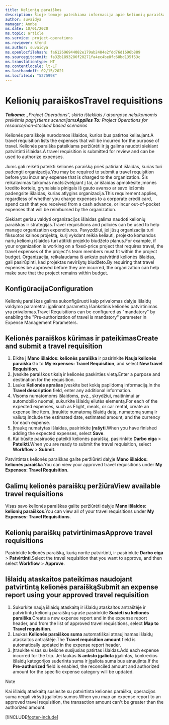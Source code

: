 ```yaml
---
title: Kelionių paraiškos
description: Šioje temoje pateikiama informacija apie kelionių paraiškas.
author: suvaidya
manager: Annbe
ms.date: 10/01/2020
ms.topic: article
ms.service: project-operations
ms.reviewer: kfend
ms.author: suvaidya
ms.openlocfilehash: fa612696944082e179ab2484e2fdd76d1696b889
ms.sourcegitcommit: fa32b1893286f20271fa4ec4be8fc68bd135f53c
ms.translationtype: HT
ms.contentlocale: lt-LT
ms.lasthandoff: 02/15/2021
ms.locfileid: "5275998"
---
```

# <a name="travel-requisitions"></a><span data-ttu-id="96b31-103">Kelionių paraiškos</span><span class="sxs-lookup"><span data-stu-id="96b31-103">Travel requisitions</span></span>

<span data-ttu-id="96b31-104">_**Taikoma:** „Project Operations“, skirta ištekliais / atsargose nelaikomomis prekėmis pagrįstiems scenarijams_</span><span class="sxs-lookup"><span data-stu-id="96b31-104">_**Applies To:** Project Operations for resource/non-stocked based scenarios_</span></span>

<span data-ttu-id="96b31-105">Kelionės paraiškoje nurodomos išlaidos, kurios bus patirtos keliaujant.</span><span class="sxs-lookup"><span data-stu-id="96b31-105">A travel requisition lists the expenses that will be incurred for the purpose of travel.</span></span> <span data-ttu-id="96b31-106">Kelionės paraiška pateikiama peržiūrėti ir ją galima naudoti siekiant patvirtinti išlaidas.</span><span class="sxs-lookup"><span data-stu-id="96b31-106">A travel requisition is submitted for review and can be used to authorize expenses.</span></span>

<span data-ttu-id="96b31-107">Jums gali reikėti pateikti kelionės paraišką prieš patiriant išlaidas, kurias turi padengti organizacija.</span><span class="sxs-lookup"><span data-stu-id="96b31-107">You may be required to submit a travel requisition before you incur any expense that is charged to the organization.</span></span> <span data-ttu-id="96b31-108">Šis reikalavimas taikomas neatsižvelgiant į tai, ar išlaidas apmokėsite įmonės kredito kortele, grynaisiais pinigais iš gauto avanso ar savo lėšomis padengsite išlaidas, kurias atlygins organizacija.</span><span class="sxs-lookup"><span data-stu-id="96b31-108">This requirement applies, regardless of whether you charge expenses to a corporate credit card, spend cash that you received from a cash advance, or incur out-of-pocket expenses that will be reimbursed by the organization.</span></span>

<span data-ttu-id="96b31-109">Siekiant geriau valdyti organizacijos išlaidas galima naudoti kelionių paraiškas ir strategijas.</span><span class="sxs-lookup"><span data-stu-id="96b31-109">Travel requisitions and policies can be used to help manage organization expenditures.</span></span> <span data-ttu-id="96b31-110">Pavyzdžiui, jei jūsų organizacija turi fiksuotos kainos projektą, kurį vykdant reikia keliauti, projekto komandos narių kelionių išlaidos turi atitikti projekto biudžeto planus.</span><span class="sxs-lookup"><span data-stu-id="96b31-110">For example, if your organization is working on a fixed-price project that requires travel, the travel expenses of the project's team members must fit within the project budget.</span></span> <span data-ttu-id="96b31-111">Organizacija, reikalaudama iš anksto patvirtinti kelionės išlaidas, gali pasirūpinti, kad projektas neviršytų biudžeto.</span><span class="sxs-lookup"><span data-stu-id="96b31-111">By requiring that travel expenses be approved before they are incurred, the organization can help make sure that the project remains within budget.</span></span>

## <a name="configuration"></a><span data-ttu-id="96b31-112">Konfigūracija</span><span class="sxs-lookup"><span data-stu-id="96b31-112">Configuration</span></span> 

<span data-ttu-id="96b31-113">Kelionių paraiškas galima sukonfigūruoti kaip privalomas dalyje Išlaidų valdymo parametrai įgalinant parametrą Išankstinis kelionės patvirtinimas yra privalomas.</span><span class="sxs-lookup"><span data-stu-id="96b31-113">Travel Requisitions can be configured as "mandatory" by enabling the "Pre-authorization of travel is mandatory" parameter in Expense Management Parameters.</span></span> 

## <a name="create-and-submit-a-travel-requisition"></a><span data-ttu-id="96b31-114">Kelionės paraiškos kūrimas ir pateikimas</span><span class="sxs-lookup"><span data-stu-id="96b31-114">Create and submit a travel requisition</span></span>

1. <span data-ttu-id="96b31-115">Eikite į **Mano išlaidos: kelionės paraiška** ir pasirinkite **Nauja kelionės paraiška**.</span><span class="sxs-lookup"><span data-stu-id="96b31-115">Go to **My expenses: Travel Requisition**, and select **New travel Requisition**.</span></span>
2. <span data-ttu-id="96b31-116">Įveskite paraiškos tikslą ir kelionės paskirties vietą.</span><span class="sxs-lookup"><span data-stu-id="96b31-116">Enter a purpose and destination for the requisition.</span></span>
3. <span data-ttu-id="96b31-117">Lauke **Kelionės aprašas** įveskite bet kokią papildomą informaciją.</span><span class="sxs-lookup"><span data-stu-id="96b31-117">In the  **Travel description** field, enter any additional information.</span></span> 
4. <span data-ttu-id="96b31-118">Visoms numatomoms išlaidoms, pvz., skrydžiui, maitinimui ar automobilio nuomai, sukurkite išlaidų eilutės elementą.</span><span class="sxs-lookup"><span data-stu-id="96b31-118">For each of the expected expenses, such as Flight, meals, or car rental, create an expense line item.</span></span> <span data-ttu-id="96b31-119">Įtraukite numatomą išlaidų datą, numatomą sumą ir valiutą.</span><span class="sxs-lookup"><span data-stu-id="96b31-119">Include the estimated date, estimated amount, and the currency for each expense.</span></span> 
5. <span data-ttu-id="96b31-120">Įtraukę numatytas išlaidas, pasirinkite **Įrašyti**.</span><span class="sxs-lookup"><span data-stu-id="96b31-120">When you have finished adding the expected expenses, select **Save**.</span></span>
6. <span data-ttu-id="96b31-121">Kai būsite pasiruošę pateikti kelionės paraišką, pasirinkite **Darbo eiga** > **Pateikti**.</span><span class="sxs-lookup"><span data-stu-id="96b31-121">When you are ready to submit the travel requisition, select **Workflow** > **Submit**.</span></span>

<span data-ttu-id="96b31-122">Patvirtintas kelionės paraiškas galite peržiūrėti dalyje **Mano išlaidos: kelionės paraiška**.</span><span class="sxs-lookup"><span data-stu-id="96b31-122">You can view your approved travel requisitions under **My Expenses: Travel Requisition**.</span></span> 

## <a name="view-available-travel-requisitions"></a><span data-ttu-id="96b31-123">Galimų kelionės paraiškų peržiūra</span><span class="sxs-lookup"><span data-stu-id="96b31-123">View available travel requisitions</span></span>

<span data-ttu-id="96b31-124">Visas savo kelionės paraiškas galite peržiūrėti dalyje **Mano išlaidos: kelionių paraiškos**.</span><span class="sxs-lookup"><span data-stu-id="96b31-124">You can view all of your travel requisitions under **My Expenses: Travel Requisitions**.</span></span>

## <a name="approve-travel-requisitions"></a><span data-ttu-id="96b31-125">Kelionių paraiškų patvirtinimas</span><span class="sxs-lookup"><span data-stu-id="96b31-125">Approve travel requisitions</span></span>

<span data-ttu-id="96b31-126">Pasirinkite kelionės paraišką, kurią norite patvirtinti, ir pasirinkite **Darbo eiga** > **Patvirtinti**.</span><span class="sxs-lookup"><span data-stu-id="96b31-126">Select the travel requisition that you want to approve, and then select **Workflow** > **Approve**.</span></span>  

## <a name="submit-an-expense-report-using-your-approved-travel-requisition"></a><span data-ttu-id="96b31-127">Išlaidų ataskaitos pateikimas naudojant patvirtintą kelionės paraišką</span><span class="sxs-lookup"><span data-stu-id="96b31-127">Submit an expense report using your approved travel requisition</span></span>

1. <span data-ttu-id="96b31-128">Sukurkite naują išlaidų ataskaitą ir išlaidų ataskaitos antraštėje ir patvirtintų kelionių paraiškų sąraše pasirinkite **Susieti su kelionės paraiška**.</span><span class="sxs-lookup"><span data-stu-id="96b31-128">Create a new expense report and in the expense report header, and from the list of approved travel requisitions, select **Map to Travel requisition**.</span></span>
2. <span data-ttu-id="96b31-129">Laukas **Kelionės paraiškos suma** automatiškai atnaujinamas išlaidų ataskaitos antraštėje.</span><span class="sxs-lookup"><span data-stu-id="96b31-129">The **Travel requisition amount** field is automatically updated in the expense report header.</span></span>
3. <span data-ttu-id="96b31-130">Įtraukite visas su kelione susijusias patirtas išlaidas.</span><span class="sxs-lookup"><span data-stu-id="96b31-130">Add each expense incurred for the trip.</span></span> <span data-ttu-id="96b31-131">Jei laukas **Iš anksto įgaliota** įgalintas, konkrečios išlaidų kategorijos suderinta suma ir įgaliota suma bus atnaujinta.</span><span class="sxs-lookup"><span data-stu-id="96b31-131">If the **Pre-authorized** field is enabled, the reconciled amount and authorized amount for the specific expense category will be updated.</span></span>

> [!NOTE]
> <span data-ttu-id="96b31-132">Kai išlaidų ataskaitą susiesite su patvirtinta kelionės paraiška, operacijos suma negali viršyti įgaliotos sumos.</span><span class="sxs-lookup"><span data-stu-id="96b31-132">When you map an expense report to an approved travel requisition, the transaction amount can't be greater than the authorized amount.</span></span> 


[!INCLUDE[footer-include](../includes/footer-banner.md)]